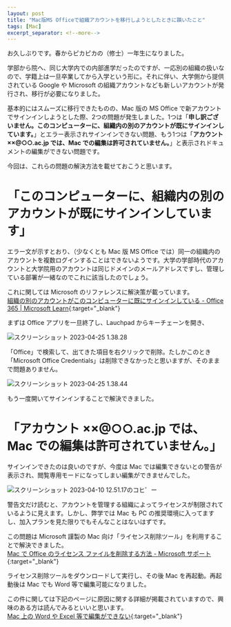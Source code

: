 ```yaml
---
layout: post
title: "Mac版MS Officeで組織アカウントを移行しようとしたときに躓いたこと"
tags: [Mac]
excerpt_separator: <!--more-->
---
```


お久しぶりです。春からピカピカの（修士）一年生になりました。

学部から院へ、同じ大学内での内部進学だったのですが、一応別の組織の扱いなので、学籍上は一旦卒業してから入学という形に。それに伴い、大学側から提供されている Google や Microsoft の組織アカウントなども新しいアカウントが発行され、移行が必要になりました。

基本的にはスムーズに移行できたものの、Mac 版の MS Office で新アカウントでサインインしようとした際、2つの問題が発生しました。1つは「**申し訳ございません。このコンピューターに、組織内の別のアカウントが既にサインインしています。**」とエラー表示されサインインできない問題、もう1つは「**アカウント ××@○○.ac.jp では、Mac での編集は許可されていません。**」と表示されドキュメントの編集ができない問題です。

今回は、これらの問題の解決方法を載せておこうと思います。

<!--more-->

# 「このコンピューターに、組織内の別のアカウントが既にサインインしています」

エラー文が示すとおり、（少なくとも Mac 版 MS Office では）同一の組織内のアカウントを複数ログインすることはできないようです。大学の学部時代のアカウントと大学院用のアカウントは同じドメインのメールアドレスですし、管理している部署が一緒なのでこれに該当したのでしょう。

これに関しては Microsoft のリファレンスに解決策が載っています。  
[組織の別のアカウントがこのコンピューターに既にサインインしている - Office 365 \| Microsoft Learn](https://learn.microsoft.com/ja-jp/microsoft-365/troubleshoot/sign-in/sign-in-to-office-2016-for-mac-fail){:target="_blank"}

まずは Office アプリを一旦終了し、Lauchpad からキーチェーンを開き、

![スクリーンショット 2023-04-25 1.38.28](../../../assets/img/post/2023-04-24/sc1.png)

「Office」で検索して、出てきた項目を右クリックで削除。たしかこのとき「Microsoft Office Credentials」は削除できなかったと思いますが、そのままで問題ありません。

![スクリーンショット 2023-04-25 1.38.44](../../../assets/img/post/2023-04-24/sc2.png)

もう一度開いてサインインすることで解決できました。

# 「アカウント ××@○○.ac.jp では、Mac での編集は許可されていません。」

サインインできたのは良いのですが、今度は Mac では編集できないとの警告が表示され、閲覧専用モードになってしまい編集ができませんでした。

![スクリーンショット 2023-04-10 12.51.17のコヒ゜ー](../../../assets/img/post/2023-04-24/sc3.png)

警告文だけ読むと、アカウントを管理する組織によってライセンスが制限されているように見えます。しかし、弊学では Mac も PC の推奨環境に入ってますし、加入プランを見た限りでもそんなことはないはずです。

この問題は Microsoft 謹製の Mac 向け「ライセンス削除ツール」を利用することで解決できました。  
[Mac で Office のライセンス ファイルを削除する方法 - Microsoft サポート](https://support.microsoft.com/ja-jp/office/mac-%E3%81%A7-office-%E3%81%AE%E3%83%A9%E3%82%A4%E3%82%BB%E3%83%B3%E3%82%B9-%E3%83%95%E3%82%A1%E3%82%A4%E3%83%AB%E3%82%92%E5%89%8A%E9%99%A4%E3%81%99%E3%82%8B%E6%96%B9%E6%B3%95-b032c0f6-a431-4dad-83a9-6b727c03b193){:target="_blank"}

ライセンス削除ツールをダウンロードして実行し、その後 Mac を再起動。再起動後は Mac でも Word 等で編集可能になりました。

この件に関しては下記のページに原因に関する詳細が掲載されていますので、興味のある方は読んでみるといいと思います。  
[Mac 上の Word や Excel 等で編集ができない](https://www.sodan.ecc.u-tokyo.ac.jp/hack/reactivate-mac-office/){:target="_blank"}
